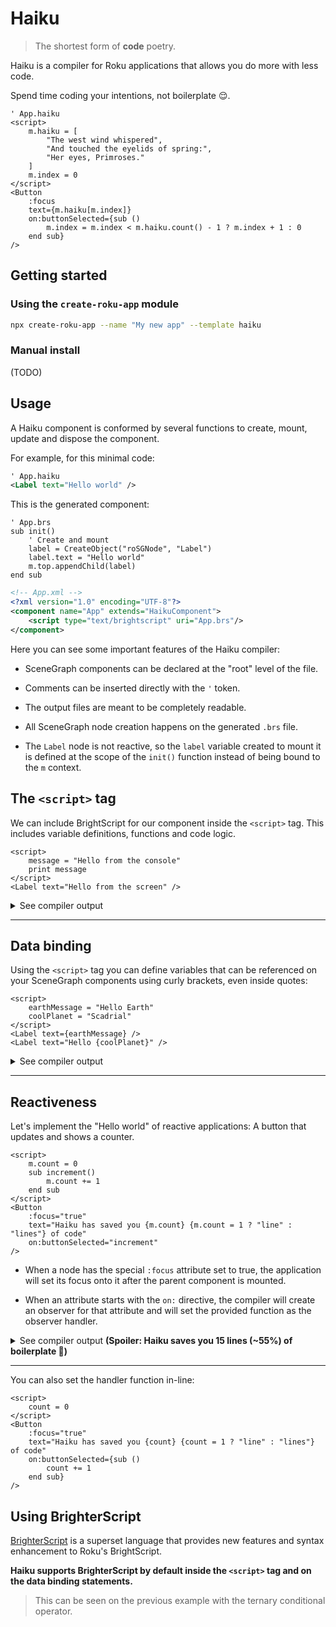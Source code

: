 # Haiku

> The shortest form of **code** poetry.

Haiku is a compiler for Roku applications that allows you do more with less code.

Spend time coding your intentions, not boilerplate 😌.

```
' App.haiku
<script>
    m.haiku = [
        "The west wind whispered",
        "And touched the eyelids of spring:",
        "Her eyes, Primroses."
    ]
    m.index = 0
</script>
<Button
    :focus
    text={m.haiku[m.index]}
    on:buttonSelected={sub ()
        m.index = m.index < m.haiku.count() - 1 ? m.index + 1 : 0
    end sub}
/>
```

## Getting started

### Using the `create-roku-app` module

```bash
npx create-roku-app --name "My new app" --template haiku
```

### Manual install

(TODO)

## Usage

A Haiku component is conformed by several functions to create, mount, update and dispose the component.

For example, for this minimal code:

```xml
' App.haiku
<Label text="Hello world" />
```

This is the generated component:

```brs
' App.brs
sub init()
    ' Create and mount
    label = CreateObject("roSGNode", "Label")
    label.text = "Hello world"
    m.top.appendChild(label)
end sub
```

```xml
<!-- App.xml -->
<?xml version="1.0" encoding="UTF-8"?>
<component name="App" extends="HaikuComponent">
    <script type="text/brightscript" uri="App.brs"/>
</component>
```

Here you can see some important features of the Haiku compiler:

- SceneGraph components can be declared at the "root" level of the file.

- Comments can be inserted directly with the `'` token.

- The output files are meant to be completely readable.

- All SceneGraph node creation happens on the generated `.brs` file.

- The `Label` node is not reactive, so the `label` variable created to mount it is defined at the scope of the `init()` function instead of being bound to the `m` context.

## The `<script>` tag

We can include BrightScript for our component inside the `<script>` tag. This includes variable definitions, functions and code logic.

```
<script>
    message = "Hello from the console"
    print message
</script>
<Label text="Hello from the screen" />
```

<details>
<summary>See compiler output</summary>

```brs
' App.brs
sub init()
    message = "Hello from the console"
    print message
    label = CreateObject("roSGNode", "Label")
    label.text = "Hello world"
    m.top.appendChild(label)
end sub
```
</details>

---

## Data binding

Using the `<script>` tag you can define variables that can be referenced on your SceneGraph components using curly brackets, even inside quotes:

```
<script>
    earthMessage = "Hello Earth"
    coolPlanet = "Scadrial"
</script>
<Label text={earthMessage} />
<Label text="Hello {coolPlanet}" />
```

<details>
<summary>See compiler output</summary>

```brs
' App.brs
sub init()
    ' Create and mount
    earthMessage = "Hello Earth"
    coolPlanet = "Scadrial"
    label = CreateObject("roSGNode", "Label")
    label.text = earthMessage
    label1 = CreateObject("roSGNode", "Label")
    t0 = "Hello "
    t0 += coolPlanet
    label1.text = t0
    m.top.appendChild(label)
    m.top.appendChild(label1)
end sub
```
</details>

---

## Reactiveness

Let's implement the "Hello world" of reactive applications: A button that updates and shows a counter.

```
<script>
    m.count = 0
    sub increment()
        m.count += 1
    end sub
</script>
<Button
    :focus="true"
    text="Haiku has saved you {m.count} {m.count = 1 ? "line" : "lines"} of code"
    on:buttonSelected="increment"
/>
```

- When a node has the special `:focus` attribute set to true, the application will set its focus onto it after the parent component is mounted.

- When an attribute starts with the `on:` directive, the compiler will create an observer for that attribute and will set the provided function as the observer handler.

<details>
<summary>See compiler output <b>(Spoiler: Haiku saves you 15 lines (~55%) of boilerplate 🚀)</b></summary>

```brs
sub init()
    m.dirty = {}
    m.count = 0
    m.button = CreateObject("roSGNode", "Button")
    m.button.observeField("buttonSelected", "increment")
    m.top.appendChild(m.button)
    m.button.setFocus(true)
end sub
sub u()
    if (m.dirty.count <> invalid)
        t0 = "Haiku has saved you"
        t0 += stringify(m.count)
        if (m.count = 1)
            t0 += "line"
        else
            t0 += "lines"
        end if
        t0 += " of code"
        m.button.text = t0
        m.dirty.Delete("count")
    end if
end sub
sub increment()
    m.count += 1
    m.dirty.count = true
    u()
end sub
```
</details>

---

You can also set the handler function in-line:

```
<script>
    count = 0
</script>
<Button
    :focus="true"
    text="Haiku has saved you {count} {count = 1 ? "line" : "lines"} of code"
    on:buttonSelected={sub ()
        count += 1
    end sub}
/>
```

## Using BrighterScript

[BrighterScript](https://github.com/rokucommunity/brighterscript#readme) is a superset language that provides new features and syntax enhancement to Roku's BrightScript.

**Haiku supports BrighterScript by default inside the `<script>` tag and on the data binding statements.**

> This can be seen on the previous example with the ternary conditional operator.